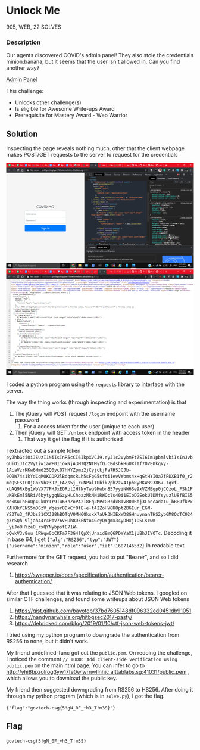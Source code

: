 # Unlock Me

905, WEB, 22 SOLVES

### Description

Our agents discovered COViD's admin panel! They also stole the credentials minion:banana, but it seems that the user isn't allowed in. Can you find another way?

[Admin Panel](http://yhi8bpzolrog3yw17fe0wlwrnwllnhic.alttablabs.sg:41031/)

This challenge:
- Unlocks other challenge(s)
- Is eligible for Awesome Write-ups Award
- Prerequisite for Mastery Award - Web Warrior

## Solution

Inspecting the page reveals nothing much, other that the client webpage makes POST/GET requests to the server to request for the credentials

![](inspect_1.png)
![](inspect_2.png)

I coded a python program using the `requests` library to interface with the server.

The way the thing works (through inspecting and experimentation) is that
1. The jQuery will POST request `/login` endpoint with the username password
    1. For a access token for the user (unique to each user)
2. Then jQuery will GET `/unlock` endpoint with access token in the header 
    1. That way it get the flag if it is authorised

I extracted out a sample token `eyJhbGciOiJSUzI1NiIsInR5cCI6IkpXVCJ9.eyJ1c2VybmFtZSI6Im1pbmlvbiIsInJvbGUiOiJ1c2VyIiwiaWF0IjoxNjA3MTQ2NTMyfQ.CBdshkHuUXlIf7OVE0kgVy-1AcaVzrKKw6Hmd25Q0ycO7hHYZpmz2jCyjckjPa7HSJCJb-9O0W74s1kYdCqMOKCDP2lBdqmcRLh5sFpG5sfti1evVWbms4xHqGtHYIOa7fPDXB1f0_r2meQSFS1C0jGnkVbz3J2_FAZs5j_ruNPalTUbik2ph2zv41phRyRKWB93867-Iqxf-xbAQ9RxEg1WpVX77FHJxEORplIHfNyTwu9Hwbn857yyiNW6Se9xVZMEgp0jCOzoL_FSk1PuKBkEml5NRiV6bytygqNGzyHLChoazMkNNiRWQcls40i1EIoDGEokUlDMfsyuzlU8fBIS5NekKuThEoQp4CkUYTr9Iu63hZoPA2I8Eq2MPcGRrdx8IvB00Rbj3LoncadaIu_bBPJfkPxXAH8kYENS5mDGzV_Wqesr8DkCf0fE-e-t4IZoHV8H8pt2B6Iur_EGN-YS3Tu3_fPJbs21CXJ28hBQTqV0MH6QksxX7aUk3NIExWD8GHnuynanTHS2ybGM8QcTC024g3rSQh-9ljah44r4PbV76VHUh8D3ENto4GcyQYgmx34yDHxjIOSLscwm-_yiJo0HYzeO_rxQYNybpsfE71W-oQwkV3v8ou_1RWqw0bCKFa7F3G4lQpXjUnaid9mQ6PDYYaX1jUBhJIYOTc`. Decoding it in base 64, I get `{"alg":"RS256","typ":"JWT"}{"username":"minion","role":"user","iat":1607146532}` in readable text.

Furthermore for the GET request, you had to put "Bearer", and so I did research
1. https://swagger.io/docs/specification/authentication/bearer-authentication/ .

After that I guessed that it was relating to JSON Web tokens. I googled on similar CTF challenges, and found some writeups about JSON Web tokens
1. https://gist.github.com/bayotop/37bd7605148df096332ed0451db91051 
1. https://nandynarwhals.org/hitbgsec2017-pasty/
1. https://debricked.com/blog/2019/01/10/ctf-json-web-tokens-jwt/ 

I tried using my python program to downgrade the authentication from RS256 to none, but it didn't work.

My friend undefined-func got out the `public.pem`. On redoing the challenge, I noticed the comment `// TODO: Add client-side verification using public.pem` on the main html page. You can infer to go to http://yhi8bpzolrog3yw17fe0wlwrnwllnhic.alttablabs.sg:41031/public.pem , which allows you to download the public key.

My friend then suggested downgrading from RS256 to HS256. After doing it through my python program (which is in `solve.py`), I got the flag.

`{"flag":"govtech-csg{5!gN_0F_+h3_T!m3S}"}`

## Flag

`govtech-csg{5!gN_0F_+h3_T!m3S}`